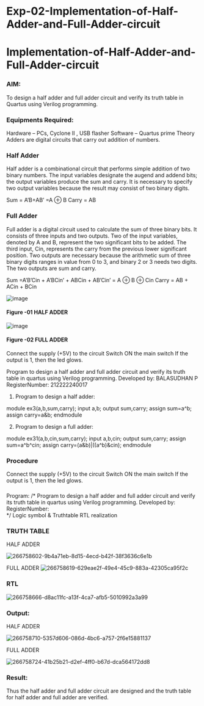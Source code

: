 # Exp-02-Implementation-of-Half-Adder-and-Full-Adder-circuit

# Implementation-of-Half-Adder-and-Full-Adder-circuit
### AIM:
To design a half adder and full adder circuit and verify its truth table in Quartus using Verilog programming.

### Equipments Required:
Hardware – PCs, Cyclone II , USB flasher
Software – Quartus prime
Theory
Adders are digital circuits that carry out addition of numbers.

### Half Adder
Half adder is a combinational circuit that performs simple addition of two binary numbers. The input variables designate the augend and addend bits; the output variables produce the sum and carry. It is necessary to specify two output variables because the result may consist of two binary digits.

Sum = A’B+AB’ =A ⊕ B Carry = AB

### Full Adder
Full adder is a digital circuit used to calculate the sum of three binary bits. It consists of three inputs and two outputs. Two of the input variables, denoted by A and B, represent the two significant bits to be added. The third input, Cin, represents the carry from the previous lower significant position. Two outputs are necessary because the arithmetic sum of three binary digits ranges in value from 0 to 3, and binary 2 or 3 needs two digits. The two outputs are sum and carry.

Sum =A’B’Cin + A’BCin’ + ABCin + AB’Cin’ = A ⊕ B ⊕ Cin Carry = AB + ACin + BCin

 ![image](https://user-images.githubusercontent.com/36288975/163552156-a13e5a56-c638-4110-97d9-8896907c8d25.png)

#### Figure -01 HALF ADDER 


![image](https://user-images.githubusercontent.com/36288975/163552057-b3547877-6d07-45b4-b7e0-bcfebfad9e1d.png)

#### Figure -02 FULL ADDER 
Connect the supply (+5V) to the circuit Switch ON the main switch If the output is 1, then the led glows.

Program to design a half adder and full adder circuit and verify its truth table in quartus using Verilog programming.
Developed by: BALASUDHAN P
RegisterNumber: 212222240017

1. Program to design a half adder:

module ex3(a,b,sum,carry);
input a,b;
output sum,carry;
assign sum=a^b;
assign carry=a&b;
endmodule 

2. Program to design a full adder:

module ex31(a,b,cin,sum,carry);
input a,b,cin;
output sum,carry;
assign sum=a^b^cin;
assign carry=(a&b)|((a^b)&cin);
endmodule

### Procedure

Connect the supply (+5V) to the circuit
Switch ON the main switch
If the output is 1, then the led glows.
### 
Program:
/*
Program to design a half adder and full adder circuit and verify its truth table in quartus using Verilog programming.
Developed by: 
RegisterNumber:  
*/
Logic symbol & Truthtable
RTL realization

### TRUTH TABLE

HALF ADDER

![266758602-9b4a71eb-8d15-4ecd-b42f-38f3636c6e1b](https://github.com/BALASUDHAN18/Exp-02-Implementation-of-Half-Adder-and-Full-Adder-circuit/assets/118807740/9fc6179e-8405-4424-b138-bf8e06ec2484)


FULL ADDER
![266758619-629eae2f-49e4-45c9-883a-42305ca95f2c](https://github.com/BALASUDHAN18/Exp-02-Implementation-of-Half-Adder-and-Full-Adder-circuit/assets/118807740/36bfeec3-b0db-4bf6-b05d-ba0cdf405263)

### RTL

![266758666-d8ac11fc-a13f-4ca7-afb5-5010992a3a99](https://github.com/BALASUDHAN18/Exp-02-Implementation-of-Half-Adder-and-Full-Adder-circuit/assets/118807740/f16f4328-5607-4d5a-97cf-fb6712ebd666)


### Output:
HALF ADDER

![266758710-5357d606-086d-4bc6-a757-2f6e15881137](https://github.com/BALASUDHAN18/Exp-02-Implementation-of-Half-Adder-and-Full-Adder-circuit/assets/118807740/32ae58b8-1228-47d1-953a-4bab1a471ed3)

FULL ADDER

![266758724-41b25b21-d2ef-4ff0-b67d-dca564172dd8](https://github.com/BALASUDHAN18/Exp-02-Implementation-of-Half-Adder-and-Full-Adder-circuit/assets/118807740/19a4fc92-08a9-4ead-8581-d095662be91a)

### Result:
Thus the half adder and full adder circuit are designed and the truth table for half adder and full adder are verified.
